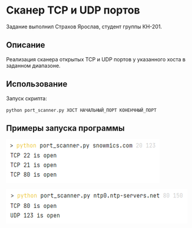 # Сканер TCP и UDP портов

Задание выполнил Страхов Ярослав, студент группы КН-201.

## Описание

Реализация сканера открытых TCP и UDP портов у указанного хоста 
в заданном диапазоне.

## Использование

Запуск скрипта: 

``python port_scanner.py ХОСТ НАЧАЛЬНЫЙ_ПОРТ КОНЕНЧНЫЙ_ПОРТ``

## Примеры запуска программы
![1.png](src/1.png)

![2.png](src/2.png)